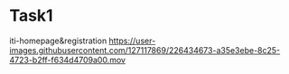# Task1
iti-homepage&amp;registration
https://user-images.githubusercontent.com/127117869/226434673-a35e3ebe-8c25-4723-b2ff-f634d4709a00.mov



